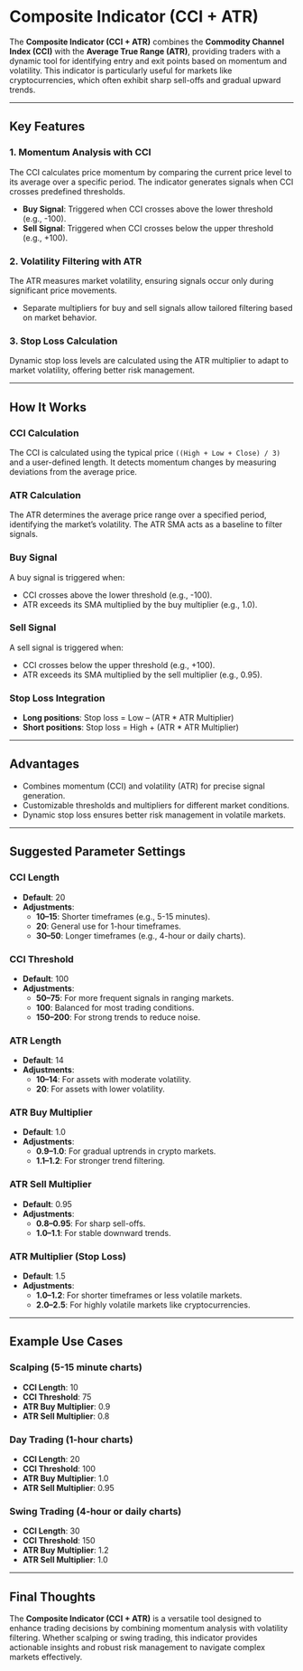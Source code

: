 # Composite Indicator (CCI + ATR)

The **Composite Indicator (CCI + ATR)** combines the **Commodity Channel Index (CCI)** with the **Average True Range (ATR)**, providing traders with a dynamic tool for identifying entry and exit points based on momentum and volatility. This indicator is particularly useful for markets like cryptocurrencies, which often exhibit sharp sell-offs and gradual upward trends.

---

## Key Features

### 1. Momentum Analysis with CCI
The CCI calculates price momentum by comparing the current price level to its average over a specific period. The indicator generates signals when CCI crosses predefined thresholds.

- **Buy Signal**: Triggered when CCI crosses above the lower threshold (e.g., -100).
- **Sell Signal**: Triggered when CCI crosses below the upper threshold (e.g., +100).

### 2. Volatility Filtering with ATR
The ATR measures market volatility, ensuring signals occur only during significant price movements.

- Separate multipliers for buy and sell signals allow tailored filtering based on market behavior.

### 3. Stop Loss Calculation
Dynamic stop loss levels are calculated using the ATR multiplier to adapt to market volatility, offering better risk management.

---

## How It Works

### CCI Calculation
The CCI is calculated using the typical price `((High + Low + Close) / 3)` and a user-defined length. It detects momentum changes by measuring deviations from the average price.

### ATR Calculation
The ATR determines the average price range over a specified period, identifying the market’s volatility. The ATR SMA acts as a baseline to filter signals.

### Buy Signal
A buy signal is triggered when:
- CCI crosses above the lower threshold (e.g., -100).
- ATR exceeds its SMA multiplied by the buy multiplier (e.g., 1.0).

### Sell Signal
A sell signal is triggered when:
- CCI crosses below the upper threshold (e.g., +100).
- ATR exceeds its SMA multiplied by the sell multiplier (e.g., 0.95).

### Stop Loss Integration
- **Long positions**: Stop loss = Low – (ATR * ATR Multiplier)
- **Short positions**: Stop loss = High + (ATR * ATR Multiplier)

---

## Advantages
- Combines momentum (CCI) and volatility (ATR) for precise signal generation.
- Customizable thresholds and multipliers for different market conditions.
- Dynamic stop loss ensures better risk management in volatile markets.

---

## Suggested Parameter Settings

### CCI Length
- **Default**: 20
- **Adjustments**:
  - **10–15**: Shorter timeframes (e.g., 5-15 minutes).
  - **20**: General use for 1-hour timeframes.
  - **30–50**: Longer timeframes (e.g., 4-hour or daily charts).

### CCI Threshold
- **Default**: 100
- **Adjustments**:
  - **50–75**: For more frequent signals in ranging markets.
  - **100**: Balanced for most trading conditions.
  - **150–200**: For strong trends to reduce noise.

### ATR Length
- **Default**: 14
- **Adjustments**:
  - **10–14**: For assets with moderate volatility.
  - **20**: For assets with lower volatility.

### ATR Buy Multiplier
- **Default**: 1.0
- **Adjustments**:
  - **0.9–1.0**: For gradual uptrends in crypto markets.
  - **1.1–1.2**: For stronger trend filtering.

### ATR Sell Multiplier
- **Default**: 0.95
- **Adjustments**:
  - **0.8–0.95**: For sharp sell-offs.
  - **1.0–1.1**: For stable downward trends.

### ATR Multiplier (Stop Loss)
- **Default**: 1.5
- **Adjustments**:
  - **1.0–1.2**: For shorter timeframes or less volatile markets.
  - **2.0–2.5**: For highly volatile markets like cryptocurrencies.

---

## Example Use Cases

### Scalping (5-15 minute charts)
- **CCI Length**: 10
- **CCI Threshold**: 75
- **ATR Buy Multiplier**: 0.9
- **ATR Sell Multiplier**: 0.8

### Day Trading (1-hour charts)
- **CCI Length**: 20
- **CCI Threshold**: 100
- **ATR Buy Multiplier**: 1.0
- **ATR Sell Multiplier**: 0.95

### Swing Trading (4-hour or daily charts)
- **CCI Length**: 30
- **CCI Threshold**: 150
- **ATR Buy Multiplier**: 1.2
- **ATR Sell Multiplier**: 1.0

---

## Final Thoughts
The **Composite Indicator (CCI + ATR)** is a versatile tool designed to enhance trading decisions by combining momentum analysis with volatility filtering. Whether scalping or swing trading, this indicator provides actionable insights and robust risk management to navigate complex markets effectively.
